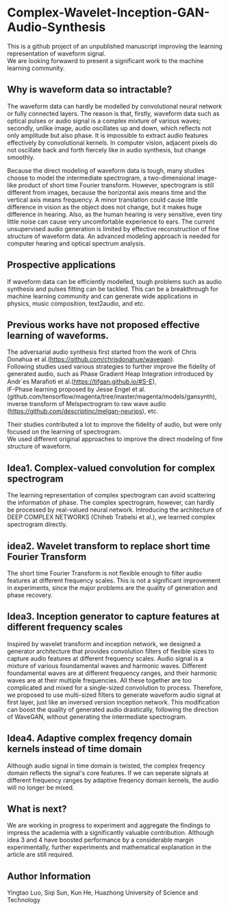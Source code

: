 # Complex-Wavelet-Inception-GAN-Audio-Synthesis
This is a github project of an unpublished manuscript improving the learning representation of waveform signal.  
We are looking forwawrd to present a significant work to the machine learning community.
## Why is waveform data so intractable?
The waveform data can hardly be modelled by convolutional neural network or fully connected layers. The reason is that, firstly, waveform data such as optical pulses or audio signal is a complex mixture of various waves; secondly, unlike image, audio oscillates up and down, which reflects not only amplitude but also phase. It is impossible to extract audio features effectively by convolutional kernels. In computer vision, adjacent pixels do not oscillate back and forth fiercely like in audio synthesis, but change smoothly.  
  
Because the direct modeling of waveform data is tough, many studies choose to model the intermediate spectrogram, a two-dimensional image-like product of short time Fourier transform. However, spectrogram is still different from images, because the horizontal axis means time and the vertical axis means frequency. A minor translation could cause little difference in vision as the object does not change, but it makes huge difference in hearing. Also, as the human hearing is very sensitive, even tiny little noise can cause very uncomfortable experience to ears. The current unsupervised audio generation is limited by effective reconstruction of fine structure of waveform data. An advanced modeling approach is needed for computer hearing and optical spectrum analysis.
## Prospective applications
If waveform data can be efficiently modelled, tough problems such as audio synthesis and pulses fitting can be tackled. This can be a breakthrough for machine learning community and can generate wide applications in physics, music composition, text2audio, and etc.
## Previous works have not proposed effective learning of waveforms.
The adversarial audio synthesis first started from the work of Chris Donahua et al.(https://github.com/chrisdonahue/wavegan).  
Following studies used various strategies to further improve the fidelity of generated audio, such as Phase Gradient Heap Integration introduced by Andr´es Maraﬁoti et al.(https://tifgan.github.io/#S-E),  
IF-Phase learning proposed by Jesse Engel et al.(github.com/tensorflow/magenta/tree/master/magenta/models/gansynth),  
inverse transform of Melspectrogram to raw wave audio (https://github.com/descriptinc/melgan-neurips), etc.   
  
Their studies contributed a lot to improve the fidelity of audio, but were only focused on the learning of spectrogram.  
We used different original approaches to improve the direct modeling of fine structure of waveform.
## Idea1. Complex-valued convolution for complex spectrogram
The learning representation of complex spectrogram can avoid scattering the information of phase. The complex spectrogram, however, can hardly be processed by real-valued neural network. Introducing the architecture of DEEP COMPLEX NETWORKS (Chiheb Trabelsi et al.), we learned complex spectrogram directly.
## idea2. Wavelet transform to replace short time Fourier Transform
The short time Fourier Transform is not flexible enough to filter audio features at different frequency scales. This is not a significant improvement in experiments, since the major problems are the quality of generation and phase recovery.
## Idea3. Inception generator to capture features at different frequency scales
Inspired by wavelet transform and inception network, we designed a generator architecture that provides convolution filters of flexible sizes to capture audio features at different frequency scales. Audio signal is a mixture of various foundamental waves and harmonic waves. Different foundamental waves are at different frequency ranges, and their harmonic waves are at their multiple frequencies. All these together are too complicated and mixed for a single-sized convolution to process. Therefore, we proposed to use multi-sized filters to generate waveform audio signal at first layer, just like an inversed version inception network. This modification can boost the quality of generated audio drastically, following the direction of WaveGAN, without generating the intermediate spectrogram.
## Idea4. Adaptive complex freqency domain kernels instead of time domain
Although audio signal in time domain is twisted, the complex freqency domain reflects the signal's core features. If we can seperate signals at different frequency ranges by adaptive freqency domain kernels, the audio will no longer be mixed.
## What is next?
We are working in progress to experiment and aggregate the findings to impress the academia with a significantly valuable contribution. Although idea 3 and 4 have boosted performance by a considerable margin experimentally, further experiments and mathematical explanation in the article are still required. 
## Author Information
Yingtao Luo, Siqi Sun, Kun He, Huazhong University of Science and Technology

